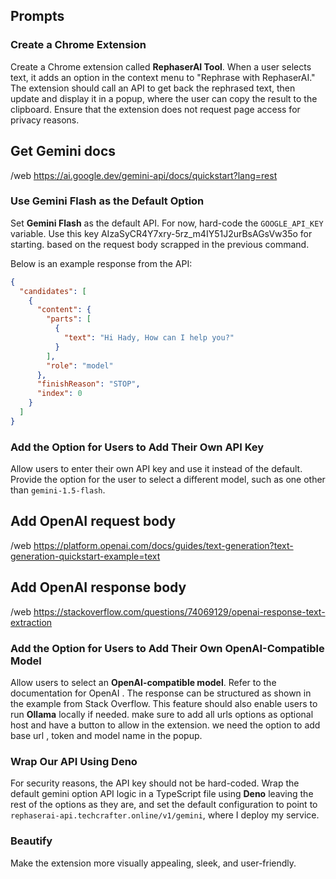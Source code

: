 ## Prompts

### Create a Chrome Extension

Create a Chrome extension called **RephaserAI Tool**. When a user selects text, it adds an option in the context menu to "Rephrase with RephaserAI." The extension should call an API to get back the rephrased text, then update and display it in a popup, where the user can copy the result to the clipboard. Ensure that the extension does not request page access for privacy reasons.

## Get Gemini docs
/web https://ai.google.dev/gemini-api/docs/quickstart?lang=rest 
### Use Gemini Flash as the Default Option

Set **Gemini Flash** as the default API. For now, hard-code the `GOOGLE_API_KEY` variable. Use this key AIzaSyCR4Y7xry-5rz_m4IY51J2urBsAGsVw35o for starting. based on the request body scrapped in the previous command.

Below is an example response from the API:
```json
{
  "candidates": [
    {
      "content": {
        "parts": [
          {
            "text": "Hi Hady, How can I help you?"
          }
        ],
        "role": "model"
      },
      "finishReason": "STOP",
      "index": 0
    }
  ]
}
```

### Add the Option for Users to Add Their Own API Key

Allow users to enter their own API key and use it instead of the default. Provide the option for the user to select a different model, such as one other than `gemini-1.5-flash`.

## Add OpenAI request body
/web https://platform.openai.com/docs/guides/text-generation?text-generation-quickstart-example=text
## Add OpenAI response body
/web https://stackoverflow.com/questions/74069129/openai-response-text-extraction

### Add the Option for Users to Add Their Own OpenAI-Compatible Model

Allow users to select an **OpenAI-compatible model**. Refer to the documentation for OpenAI . The response can be structured as shown in the example from Stack Overflow. This feature should also enable users to run **Ollama** locally if needed. make sure to add all urls options as optional host and have a button to allow in the extension. we need the option to add base url , token and model name in the popup. 

### Wrap Our API Using Deno

For security reasons, the API key should not be hard-coded. Wrap the default gemini option API logic in a TypeScript file using **Deno** leaving the rest of the options as they are, and set the default configuration to point to `rephaserai-api.techcrafter.online/v1/gemini`, where I deploy my service.

### Beautify

Make the extension more visually appealing, sleek, and user-friendly.
